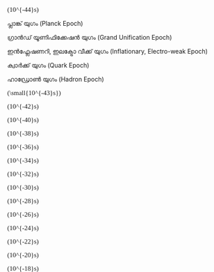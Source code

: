 
<svg viewBox="0 0 500 3300" style="margin-left:auto; margin-right:auto; display:block;">
  
  <line x1="250" y1="50" x2="250" y2="3250" style="stroke:black; stroke-width:3;" /> <!-- The main vertical line -->
  
  <line x1="240" y1="100" x2="260" y2="100" style="stroke:black; stroke-width:2;" />  <!-- Mark 1 with 10^-44 s-->
  <foreignObject x="270" y="85" width="100" height="100">
    <div xmlns="http://www.w3.org/1999/xhtml" style="font-family:Times; font-size:15px">
    \(10^{-44}s\)
    </div>
  </foreignObject>
  
  
  <line x1="200" y1="50" x2="220" y2="50" style="stroke:black; stroke-width:1;" /> <!-- Planck Epoch -->
  <line x1="200" y1="50" x2="200" y2="85" style="stroke:black; stroke-width:1;" />
  <text x="130" y="100" font-size="12px" fill="red">പ്ലാങ്ക് യുഗം </text>
  <text x="130" y="120" font-size="12px" fill="red">(Planck Epoch)</text>
  <line x1="200" y1="125" x2="200" y2="148" style="stroke:black; stroke-width:1;" />
  <line x1="200" y1="148" x2="220" y2="148" style="stroke:black; stroke-width:1;" />
  
  
  <line x1="200" y1="150" x2="220" y2="150" style="stroke:black; stroke-width:1;" /> <!-- Grand unification Epoch -->
  <line x1="200" y1="150" x2="200" y2="285" style="stroke:black; stroke-width:1;" />
  <text x="50" y="300" font-size="10px" fill="red">ഗ്രാന്‍ഡ്‌ യൂണിഫിക്കേഷന്‍ യുഗം</text>
  <text x="50" y="320" font-size="10px" fill="red">(Grand Unification Epoch)</text>
  <line x1="200" y1="325" x2="200" y2="498" style="stroke:black; stroke-width:1;" />
  <line x1="200" y1="498" x2="220" y2="498" style="stroke:black; stroke-width:1;" />
  
  
  <line x1="200" y1="500" x2="220" y2="500" style="stroke:black; stroke-width:1;" /><!--Inflationary, Electro-weak Epoch -->
  <line x1="200" y1="500" x2="200" y2="576" style="stroke:black; stroke-width:1;" />
  <text x="35" y="584" font-size="10px" fill="red">ഇന്‍ഫ്ലേഷണറി, ഇലക്ട്രോ വീക്ക് യുഗം</text>
  <text x="35" y="598" font-size="10px" fill="red">(Inflationary, Electro-weak Epoch)</text>
  <line x1="200" y1="600" x2="200" y2="700" style="stroke:black; stroke-width:1;" />
  <line x1="200" y1="700" x2="220" y2="700" style="stroke:black; stroke-width:1;" />
  
  
  <line x1="200" y1="1700" x2="220" y2="1700" style="stroke:black; stroke-width:1;" /><!--Quark Epoch -->
  <line x1="200" y1="1700" x2="200" y2="1880" style="stroke:black; stroke-width:1;" />
  <text x="130" y="1900" font-size="12px" fill="red">ക്വാര്‍ക്ക് യുഗം </text>
  <text x="130" y="1913" font-size="12px" fill="red">(Quark Epoch)</text>
  <line x1="200" y1="1925" x2="200" y2="1998" style="stroke:black; stroke-width:1;" />
  <line x1="200" y1="1998" x2="220" y2="1998" style="stroke:black; stroke-width:1;" />
  
  
  <line x1="200" y1="2000" x2="220" y2="2000" style="stroke:black; stroke-width:1;" /><!--Hadron Epoch -->
  <line x1="200" y1="2000" x2="200" y2="2150" style="stroke:black; stroke-width:1;" />
  <text x="130" y="2168" font-size="12px" fill="red">ഹാഡ്രോണ്‍ യുഗം </text>
  <text x="130" y="2184" font-size="12px" fill="red">(Hadron Epoch)</text>
   <line x1="200" y1="2190" x2="200" y2="2300" style="stroke:black; stroke-width:1;" />
   <line x1="200" y1="2300" x2="220" y2="2300" style="stroke:black; stroke-width:1;" />
  
  <line x1="240" y1="150" x2="260" y2="150" style="stroke:black; stroke-width:1;" />  <!-- Mark 1.5 with 10^-43 s-->
  <foreignObject x="270" y="135" width="100" height="100">
    <div xmlns="http://www.w3.org/1999/xhtml" style="font-family:Times; font-size:15px">
    \(\small{10^{-43}s}\)
    </div>
  </foreignObject>
  
  
  <line x1="240" y1="200" x2="260" y2="200" style="stroke:black; stroke-width:2;" />  <!-- Mark 2 with 10^-42 s-->
  <foreignObject x="270" y="185" width="100" height="100">
    <div xmlns="http://www.w3.org/1999/xhtml" style="font-family:Times; font-size:15px">
    \(10^{-42}s\)
    </div>
  </foreignObject>
  
  
   <line x1="240" y1="300" x2="260" y2="300" style="stroke:black; stroke-width:2;" />  <!-- Mark 3 with 10^-40 s-->
   <foreignObject x="270" y="285" width="100" height="100">
    <div xmlns="http://www.w3.org/1999/xhtml" style="font-family:Times; font-size:15px">
    \(10^{-40}s\)
    </div>
  </foreignObject>
  
  
  
  <line x1="240" y1="400" x2="260" y2="400" style="stroke:black; stroke-width:2;" />  <!-- Mark 4 with 10^-38 s-->
   <foreignObject x="270" y="385" width="100" height="100">
    <div xmlns="http://www.w3.org/1999/xhtml" style="font-family:Times; font-size:15px">
    \(10^{-38}s\)
    </div>
  </foreignObject>
  
  
  
  <line x1="240" y1="500" x2="260" y2="500" style="stroke:black; stroke-width:2;" />  <!-- Mark 5 with 10^-36 s-->
   <foreignObject x="270" y="485" width="100" height="100">
    <div xmlns="http://www.w3.org/1999/xhtml" style="font-family:Times; font-size:15px">
    \(10^{-36}s\)
    </div>
  </foreignObject>
  
  
  
  <line x1="240" y1="600" x2="260" y2="600" style="stroke:black; stroke-width:2;" />  <!-- Mark 6 with 10^-34 s-->
   <foreignObject x="270" y="585" width="100" height="100">
    <div xmlns="http://www.w3.org/1999/xhtml" style="font-family:Times; font-size:15px">
    \(10^{-34}s\)
    </div>
  </foreignObject>
  
    
  <line x1="240" y1="700" x2="260" y2="700" style="stroke:black; stroke-width:2;" />  <!-- Mark 7 with 10^-32 s-->
   <foreignObject x="270" y="685" width="100" height="100">
    <div xmlns="http://www.w3.org/1999/xhtml" style="font-family:Times; font-size:15px">
    \(10^{-32}s\)
    </div>
  </foreignObject>
  
  
  <line x1="240" y1="800" x2="260" y2="800" style="stroke:black; stroke-width:2;" />  <!-- Mark 8 with 10^-30 s-->
   <foreignObject x="270" y="785" width="100" height="100">
    <div xmlns="http://www.w3.org/1999/xhtml" style="font-family:Times; font-size:15px">
    \(10^{-30}s\)
    </div>
  </foreignObject>
  
  
   <line x1="240" y1="900" x2="260" y2="900" style="stroke:black; stroke-width:2;" />  <!-- Mark 9 with 10^-28 s-->
   <foreignObject x="270" y="885" width="100" height="100">
    <div xmlns="http://www.w3.org/1999/xhtml" style="font-family:Times; font-size:15px">
    \(10^{-28}s\)
    </div>
  </foreignObject>
  
  
  <line x1="240" y1="1000" x2="260" y2="1000" style="stroke:black; stroke-width:2;" />  <!-- Mark 10 with 10^-26 s-->
   <foreignObject x="270" y="985" width="100" height="100">
    <div xmlns="http://www.w3.org/1999/xhtml" style="font-family:Times; font-size:15px">
    \(10^{-26}s\)
    </div>
  </foreignObject>
  
  
  <line x1="240" y1="1100" x2="260" y2="1100" style="stroke:black; stroke-width:2;" />  <!-- Mark 11 with 10^-24 s-->
   <foreignObject x="270" y="1085" width="100" height="100">
    <div xmlns="http://www.w3.org/1999/xhtml" style="font-family:Times; font-size:15px">
    \(10^{-24}s\)
    </div>
  </foreignObject>
  
  
  <line x1="240" y1="1200" x2="260" y2="1200" style="stroke:black; stroke-width:2;" />  <!-- Mark 12 with 10^-22 s-->
  <foreignObject x="270" y="1185" width="100" height="100">
    <div xmlns="http://www.w3.org/1999/xhtml" style="font-family:Times; font-size:15px">
    \(10^{-22}s\)
    </div>
  </foreignObject>
  
  
  <line x1="240" y1="1300" x2="260" y2="1300" style="stroke:black; stroke-width:2;" />  <!-- Mark 13 with 10^-20 s-->
  <foreignObject x="270" y="1285" width="100" height="100">
    <div xmlns="http://www.w3.org/1999/xhtml" style="font-family:Times; font-size:15px">
    \(10^{-20}s\)
    </div>
  </foreignObject>
  
 
  <line x1="240" y1="1400" x2="260" y2="1400" style="stroke:black; stroke-width:2;" />  <!-- Mark 14 with 10^-18 s-->
  <foreignObject x="270" y="1385" width="100" height="100">
    <div xmlns="http://www.w3.org/1999/xhtml" style="font-family:Times; font-size:15px">
    \(10^{-18}s\)
    </div>
  </foreignObject>
  
  
  <line x1="240" y1="1500" x2="260" y2="1500" style="stroke:black; stroke-width:2;" />  <!-- Mark 15 with 10^-16 s-->
  <foreignObject x="270" y="1485" width="100" height="100">
    <div xmlns="http://www.w3.org/1999/xhtml" style="font-family:Times; font-size:15px">
    \(10^{-16}s\)
    </div>
  </foreignObject>
  
  
  <line x1="240" y1="1600" x2="260" y2="1600" style="stroke:black; stroke-width:2;" />  <!-- Mark 16 with 10^-14 s-->
  <foreignObject x="270" y="1585" width="100" height="100">
    <div xmlns="http://www.w3.org/1999/xhtml" style="font-family:Times; font-size:15px">
    \(10^{-14}s\)
    </div>
  </foreignObject>
  
  
  <line x1="240" y1="1700" x2="260" y2="1700" style="stroke:black; stroke-width:2;" />  <!-- Mark 17 with 10^-12 s-->
  <foreignObject x="270" y="1685" width="100" height="100">
    <div xmlns="http://www.w3.org/1999/xhtml" style="font-family:Times; font-size:15px">
    \(10^{-12}s\)
    </div>
  </foreignObject>
  
  
  <line x1="240" y1="1800" x2="260" y2="1800" style="stroke:black; stroke-width:2;" />  <!-- Mark 18 with 10^-10 s-->
  <foreignObject x="270" y="1785" width="100" height="100">
    <div xmlns="http://www.w3.org/1999/xhtml" style="font-family:Times; font-size:15px">
    \(10^{-10}s\)
    </div>
  </foreignObject>
  

  <line x1="240" y1="1900" x2="260" y2="1900" style="stroke:black; stroke-width:2;" />  <!-- Mark 19 with 10^-8 s-->
  <foreignObject x="270" y="1885" width="100" height="100">
    <div xmlns="http://www.w3.org/1999/xhtml" style="font-family:Times; font-size:15px">
    \(10^{-8}s\)
    </div>
  </foreignObject>
  
  
  <line x1="240" y1="2000" x2="260" y2="2000" style="stroke:black; stroke-width:2;" />  <!-- Mark 20 with 10^-6 s-->
  <foreignObject x="270" y="1985" width="100" height="100">
    <div xmlns="http://www.w3.org/1999/xhtml" style="font-family:Times; font-size:15px">
    \(10^{-6}s\)
    </div>
  </foreignObject>
  
  
   <line x1="240" y1="2100" x2="260" y2="2100" style="stroke:black; stroke-width:2;" />  <!-- Mark 21 with 10^-4 s-->
  <foreignObject x="270" y="2085" width="100" height="100">
    <div xmlns="http://www.w3.org/1999/xhtml" style="font-family:Times; font-size:15px">
    \(10^{-4}s\)
    </div>
  </foreignObject>
  
  
  <line x1="240" y1="2200" x2="260" y2="2200" style="stroke:black; stroke-width:2;" />  <!-- Mark 22 with 10^-2 s-->
  <foreignObject x="270" y="2185" width="100" height="100">
    <div xmlns="http://www.w3.org/1999/xhtml" style="font-family:Times; font-size:15px">
    \(10^{-2}s\)
    </div>
  </foreignObject>
  
  
  <line x1="240" y1="2300" x2="260" y2="2300" style="stroke:black; stroke-width:2;" />  <!-- Mark 23 with 10^-0 s-->
  <foreignObject x="270" y="2285" width="200" height="100">
    <div xmlns="http://www.w3.org/1999/xhtml" style="font-family:Times; font-size:15px">
    \(10^{-0}s\) 1 second
    </div>
  </foreignObject>
  
  <circle cx="250" cy="2300" r="5" fill="red" /> 
  <line x1="180" y1="2300" x2="150" y2="2300" style="stroke:black; stroke-width:2;" /> <text x="10" y="2300" fill="red">ന്യൂട്രിനോ ഡീ കപ്ലിംഗ് (Neutrino Decoupling)</text>
  
  <line x1="240" y1="2400" x2="260" y2="2400" style="stroke:black; stroke-width:2;" />  <!-- Mark 24 with 10^2 s-->
  <foreignObject x="270" y="2385" width="100" height="100">
    <div xmlns="http://www.w3.org/1999/xhtml" style="font-family:Times; font-size:15px">
    \(10^{2}s\)
    </div>
  </foreignObject>
  
  
  <line x1="240" y1="2500" x2="260" y2="2500" style="stroke:black; stroke-width:2;" />  <!-- Mark 25 with 10^4 s-->
  <foreignObject x="270" y="2485" width="100" height="100">
    <div xmlns="http://www.w3.org/1999/xhtml" style="font-family:Times; font-size:15px">
    \(10^{4}s\)
    </div>
  </foreignObject>
  
  
  <line x1="240" y1="2600" x2="260" y2="2600" style="stroke:black; stroke-width:2;" />  <!-- Mark 26 with 10^6 s-->
  <foreignObject x="270" y="2585" width="100" height="100">
    <div xmlns="http://www.w3.org/1999/xhtml" style="font-family:Times; font-size:15px">
    \(10^{6}s\)
    </div>
  </foreignObject>
  
  
  <line x1="240" y1="2700" x2="260" y2="2700" style="stroke:black; stroke-width:2;" />  <!-- Mark 27 with 10^8 s-->
  <foreignObject x="270" y="2685" width="100" height="100">
    <div xmlns="http://www.w3.org/1999/xhtml" style="font-family:Times; font-size:15px">
    \(10^{8}s\)
    </div>
  </foreignObject>
  
  
  <line x1="240" y1="2800" x2="260" y2="2800" style="stroke:black; stroke-width:2;" />  <!-- Mark 28 with 10^10 s-->
  <foreignObject x="270" y="2785" width="100" height="100">
    <div xmlns="http://www.w3.org/1999/xhtml" style="font-family:Times; font-size:15px">
    \(10^{10}s\)
    </div>
  </foreignObject>
  
  
  <line x1="240" y1="2900" x2="260" y2="2900" style="stroke:black; stroke-width:2;" />  <!-- Mark 29 with 10^12 s-->
  <foreignObject x="270" y="2885" width="100" height="100">
    <div xmlns="http://www.w3.org/1999/xhtml" style="font-family:Times; font-size:15px">
    \(10^{12}s\)
    </div>
  </foreignObject>
  
  
  <line x1="240" y1="3000" x2="260" y2="3000" style="stroke:black; stroke-width:2;" />  <!-- Mark 30 with 10^14 s-->
  <foreignObject x="270" y="2985" width="100" height="100">
    <div xmlns="http://www.w3.org/1999/xhtml" style="font-family:Times; font-size:15px">
    \(10^{14}s\)
    </div>
  </foreignObject>
  
  
  <line x1="240" y1="3100" x2="260" y2="3100" style="stroke:black; stroke-width:2;" />  <!-- Mark 31 with 10^16 s-->
  <foreignObject x="270" y="3085" width="100" height="100">
    <div xmlns="http://www.w3.org/1999/xhtml" style="font-family:Times; font-size:15px">
    \(10^{16}s\)
    </div>
  </foreignObject>
  
  <line x1="240" y1="3150" x2="260" y2="3150" style="stroke:black; stroke-width:1;" />  <!-- Mark 31.5 with 10^17 s-->
  <foreignObject x="270" y="3135" width="100" height="100">
    <div xmlns="http://www.w3.org/1999/xhtml" style="font-family:Times; font-size:15px">
    \(\small{10^{17}s}\)
    </div>
  </foreignObject>
  <line x1="315" y1="3150" x2="380" y2="3150" style="stroke:black; stroke-width:2;" /> <text x="385" y="3155" fill="red">ഇന്ന്‍ (TODAY)</text>
  
  
</svg>
